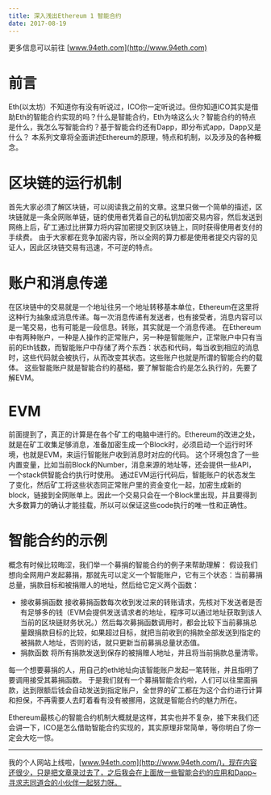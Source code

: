 ```yaml
---
title: 深入浅出Ethereum 1 智能合约
date: 2017-08-19
---
```


更多信息可以前往 [www.94eth.com](http://www.94eth.com)

前言
=====
Eth(以太坊）不知道你有没有听说过，ICO你一定听说过。但你知道ICO其实是借助Eth的智能合约实现的吗？什么是智能合约，Eth为啥这么火？智能合约的特点是什么，我怎么写智能合约？基于智能合约还有Dapp，即分布式app，Dapp又是什么？
本系列文章将全面讲述Ethereum的原理，特点和机制，以及涉及的各种概念。

区块链的运行机制
===
首先大家必须了解区块链，可以阅读我之前的文章。这里只做一个简单的描述，区块链就是一条全网账单链，链的使用者凭着自己的私钥加密交易内容，然后发送到网络上后，矿工通过比拼算力将内容加密提交到区块链上，同时获得使用者支付的手续费。
由于大家都在竞争加密内容，所以全网的算力都是使用者提交内容的见证人，因此区块链交易有迅速，不可逆的特点。

账户和消息传递
====
在区块链中的交易就是一个地址往另一个地址转移基本单位，Ethereum在这里将这种行为抽象成消息传递。每一次消息传递有发送者，也有接受者，消息内容可以是一笔交易，也有可能是一段信息。转账，其实就是一个消息传递。
在Ethereum中有两种账户，一种是人操作的正常账户，另一种是智能账户，正常账户中只有当前的Eth钱数，而智能账户中存储了两个东西：状态和代码，每当收到相应的消息时，这些代码就会被执行，从而改变其状态。这些账户也就是所谓的智能合约的载体。
这些智能账户就是智能合约的基础，要了解智能合约是怎么执行的，先要了解EVM。

EVM
=========
前面提到了，真正的计算是在各个矿工的电脑中进行的。Ethereum的改进之处，就是在矿工收集足够消息，准备加密生成一个Block时，必须启动一个运行时环境，也就是EVM，来运行智能账户收到消息时对应的代码。
这个环境包含了一些内置变量，比如当前Block的Number，消息来源的地址等，还会提供一些API，一个stack供智能合约执行时使用。
通过EVM运行代码后，智能账户的状态发生了变化，然后矿工将这些状态同正常账户里的资金变化一起，加密生成新的block，链接到全网账单上。因此一个交易只会在一个Block里出现，并且要得到大多数算力的确认才能挂载，所以可以保证这些code执行的唯一性和正确性。

智能合约的示例
===============
概念有时候比较晦涩，我们举一个募捐的智能合约的例子来帮助理解：
假设我们想向全网用户发起募捐，那就先可以定义一个智能账户，它有三个状态：当前募捐总量，捐款目标和被捐赠人的地址，然后给它定义两个函数：
* 接收募捐函数
 接收募捐函数每次收到发过来的转账请求，先核对下发送者是否有足够多的钱（EVM会提供发送请求者的地址，程序可以通过地址获取到该人当前的区块链财务状况。）然后每次募捐函数调用时，都会比较下当前募捐总量跟捐款目标的比较，如果超过目标，就把当前收到的捐款全部发送到指定的被捐款人地址，否则的话，就只更新当前募捐总量状态值。
* 捐款函数
      将所有捐款发送到保存的被捐赠人地址，并且将当前捐款总量清零。

每一个想要募捐的人，用自己的eth地址向该智能账户发起一笔转账，并且指明了要调用接受其募捐函数。
于是我们就有一个募捐智能合约啦，人们可以往里面捐款，达到限额后钱会自动发送到指定账户，全世界的矿工都在为这个合约进行计算和担保，不再需要人去盯着看有没有被挪用，这就是智能合约的魅力所在。

Ethereum最核心的智能合约机制大概就是这样，其实也并不复杂，接下来我们还会讲一下，ICO是怎么借助智能合约实现的，其实原理非常简单，等你明白了你一定会大吃一惊。

-------------------------------------
我的个人网站上线啦，[www.94eth.com](http://www.94eth.com/)，现在内容还很少，只是把文章录过去了，之后我会在上面放一些智能合约的应用和Dapp~寻求志同道合的小伙伴一起努力呀。
